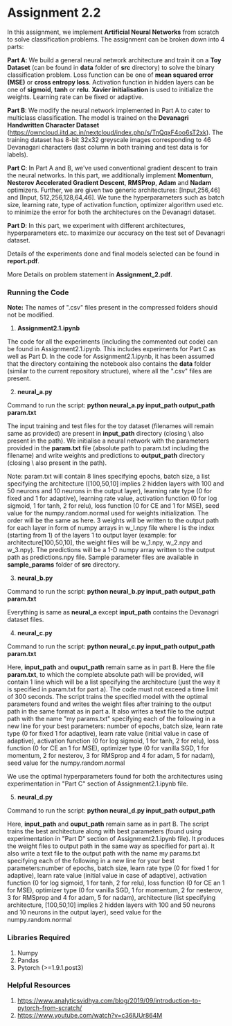 # Assignment 2.2

In this assignment, we implement **Artificial Neural Networks** from scratch to solve classification problems. The assignment can be broken down into 4 parts:

**Part A**: We build a general neural network architecture and train it on a **Toy Dataset** (can be found in **data** folder of **src** directory) to solve the binary classification problem. Loss function can be one of **mean squared error (MSE)** or **cross entropy loss**. Activation function in hidden layers can be one of **sigmoid**, **tanh** or **relu**. **Xavier initialisation** is used to initialize the weights. Learning rate can be fixed or adaptive.

**Part B**: We modify the neural network implemented in Part A to cater to multiclass classification. The model is trained on the **Devanagri Handwritten Character Dataset** (https://owncloud.iitd.ac.in/nextcloud/index.php/s/TnQqxF4oo6sT2xk). The training dataset has 8-bit 32x32 greyscale images corresponding to 46
Devanagari characters (last column in both training and test data is for labels). 

**Part C**: In Part A and B, we've used conventional gradient descent to train the neural networks. In this part, we additionally implement **Momentum**, **Nesterov Accelerated Gradient Descent**, **RMSProp**, **Adam** and **Nadam** optimizers. Further, we are given two generic architectures: \[Input,256,46]  and \[Input, 512,256,128,64,46]. We tune the hyperparameters such as batch size, learning rate, type of activation function, optimizer algorithm used etc. to minimize the error for both the architectures on the Devanagri dataset. 

**Part D**: In this part, we experiment with different architectures, hyperparameters etc. to maximize our accuracy on the test set of Devanagri dataset.

Details of the experiments done and final models selected can be found in **report.pdf**.

More Details on problem statement in **Assignment_2.pdf**.

### Running the Code

**Note:** The names of ".csv" files present in the compressed folders should not be modified.

1. **Assignment2.1.ipynb**

The code for all the experiments (including the commented out code) can be found in Assignment2.1.ipynb. This includes experiments for Part C as well as Part D. In the code for Assignment2.1.ipynb, it has been assumed that the directory containing the notebook also contains the **data** folder (similar to the current repository structure), where all the ".csv" files are present. 


2. **neural_a.py**

Command to run the script: **python neural_a.py input_path output_path param.txt**

The input training and test files for the toy dataset (filenames will remain same as provided) are present in **input_path** directory (closing \ also present in the path). We initialise a neural network with the parameters provided in the **param.txt** file (absolute path to param.txt including the filename) and write weights and predictions to **output_path** directory (closing \ also present in the path).

Note: param.txt will contain 8 lines specifying epochs, batch size, a list specifying the architecture ([100,50,10] implies 2 hidden layers with 100 and 50 neurons and 10 neurons in the output layer), learning rate type (0 for fixed and 1 for adaptive), learning rate value, activation function (0 for log sigmoid, 1 for tanh, 2 for relu), loss function (0 for CE and 1 for MSE), seed value for the numpy.random.normal used for weights initialization. The order will be the same as here. 3 weights will be written to the output path for each layer in form of numpy arrays in w_l.npy file where l is the index (starting from 1) of the layers 1 to output layer (example: for architecture[100,50,10], the weight files will be w_1.npy, w_2.npy and w_3.npy). The predictions will be a 1-D numpy array written to the output path as predictions.npy file. Sample parameter files are available in **sample_params** folder of **src** directory.


3. **neural_b.py**

Command to run the script: **python neural_b.py input_path output_path param.txt**

Everything is same as **neural_a** except **input_path** contains the Devanagri dataset files.


4) **neural_c.py**

Command to run the script: **python neural_c.py input_path output_path param.txt**

Here, **input_path** and **ouput_path** remain same as in part B. Here the file **param.txt**, to which the complete absolute path will be provided, will contain 1 line which will be a list specifying the architecture (just the way it is specified in param.txt for part a). The code must not exceed a time limit of 300 seconds. The script trains the specified model with the optimal parameters found and writes the weight files after training to the output path in the same format as in  part a. It also writes a text file to the output path with the name "my params.txt" specifying each of the following in a new line for your best parameters: number of epochs, batch size, learn rate type (0 for fixed 1 for adaptive), learn rate value (initial value in case of adaptive), activation function (0 for log sigmoid, 1 for tanh, 2 for relu), loss function (0 for CE an 1 for MSE), optimizer type (0 for vanilla SGD, 1 for momentum, 2 for nesterov, 3 for RMSprop and 4 for adam, 5 for nadam), seed value for the numpy.random.normal

We use the optimal hyperparameters found for both the architectures using experimentation in "Part C" section of Assignment2.1.ipynb file. 


5) **neural_d.py**

Command to run the script: **python neural_d.py input_path output_path**

Here, **input_path** and **ouput_path** remain same as in part B. The script trains the best architecture along with best parameters (found using experimentation in "Part D" section of Assignment2.1.ipynb file). It produces the weight files to output path in the same way as specified for part a). It also write a text file to the output path with the name my params.txt specifying each of the following in a new line for your best parameters:number of epochs, batch size, learn rate type (0 for fixed 1 for adaptive), learn rate value (initial value in case of adaptive), activation function (0 for log sigmoid, 1 for tanh, 2 for relu), loss function (0 for CE an 1 for MSE), optimizer type (0 for vanilla SGD, 1 for momentum, 2 for nesterov, 3 for RMSprop and 4 for adam, 5 for nadam), architecture (list specifying architecture, [100,50,10] implies 2 hidden layers with 100 and 50 neurons and 10 neurons in the output layer), seed value for the numpy.random.normal


### Libraries Required

1. Numpy
2. Pandas
3. Pytorch (>=1.9.1.post3)

### Helpful Resources

1. https://www.analyticsvidhya.com/blog/2019/09/introduction-to-pytorch-from-scratch/
2. https://www.youtube.com/watch?v=c36lUUr864M

